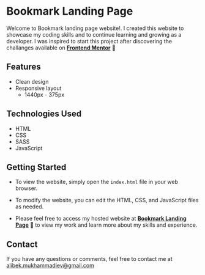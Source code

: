 # Bookmark Landing Page

Welcome to Bookmark landing page website!. I created this website to showcase my coding skills and to continue learning and growing as a developer. I was inspired to start this project after discovering the challanges available on [**Frontend Mentor**](https://www.frontendmentor.io/) 🔗

## Features

- Clean design
- Responsive layout
  - 1440px - 375px


## Technologies Used

- HTML
- CSS
- SASS
- JavaScript

## Getting Started

- To view the website, simply open the `index.html` file in your web browser.

- To modify the website, you can edit the HTML, CSS, and JavaScript files as needed.

- Please feel free to access my hosted website at [**Bookmark Landing Page**](https://bookmark-landing-challenge-t.netlify.app/) 🔗 to view my work and learn more about my skills and experience.

## Contact

If you have any questions or comments, feel free to contact me at alibek.mukhammadiev@gmail.com
